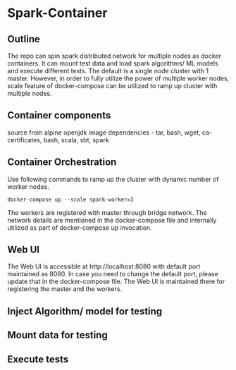 # Spark-Container

## Outline
The repo can spin spark distributed network for multiple nodes as docker containers. It can mount test data and load
spark algorithms/ ML models and execute different tests. The default is a single node cluster with 1 master. 
However, in order to fully utilize the power of multiple worker nodes, scale feature of docker-compose can be 
utilized to ramp up cluster with multiple nodes.

## Container components
source from alpine openjdk image
dependencies - tar, bash, wget, ca-certificates, bash, scala, sbt, spark   
     
## Container Orchestration
Use following commands to ramp up the cluster with dynamic number of worker nodes.

`docker-compose up --scale spark-worker=3`

The workers are registered with master through bridge network. The network details are mentioned in the docker-compose
file and internally utilized as part of docker-compose up invocation.

## Web UI
The Web UI is accessible at http://localhost:8080 with default port maintained as 8080. In case you need to change the 
default port, please update that in the docker-compose file. The Web UI is maintained there for registering the master
and the workers.

## Inject Algorithm/ model for testing

## Mount data for testing

## Execute tests   
